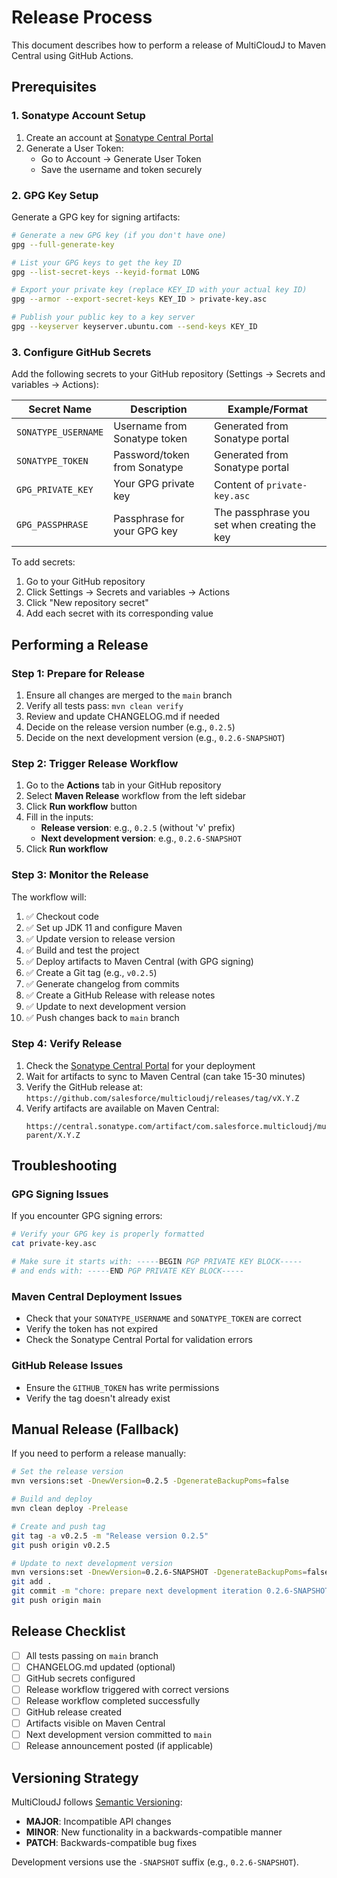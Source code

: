 # Release Process

This document describes how to perform a release of MultiCloudJ to Maven Central using GitHub Actions.

## Prerequisites

### 1. Sonatype Account Setup

1. Create an account at [Sonatype Central Portal](https://central.sonatype.com/)
2. Generate a User Token:
   - Go to Account → Generate User Token
   - Save the username and token securely

### 2. GPG Key Setup

Generate a GPG key for signing artifacts:

```bash
# Generate a new GPG key (if you don't have one)
gpg --full-generate-key

# List your GPG keys to get the key ID
gpg --list-secret-keys --keyid-format LONG

# Export your private key (replace KEY_ID with your actual key ID)
gpg --armor --export-secret-keys KEY_ID > private-key.asc

# Publish your public key to a key server
gpg --keyserver keyserver.ubuntu.com --send-keys KEY_ID
```

### 3. Configure GitHub Secrets

Add the following secrets to your GitHub repository (Settings → Secrets and variables → Actions):

| Secret Name | Description | Example/Format |
|------------|-------------|----------------|
| `SONATYPE_USERNAME` | Username from Sonatype token | Generated from Sonatype portal |
| `SONATYPE_TOKEN` | Password/token from Sonatype | Generated from Sonatype portal |
| `GPG_PRIVATE_KEY` | Your GPG private key | Content of `private-key.asc` |
| `GPG_PASSPHRASE` | Passphrase for your GPG key | The passphrase you set when creating the key |

To add secrets:
1. Go to your GitHub repository
2. Click Settings → Secrets and variables → Actions
3. Click "New repository secret"
4. Add each secret with its corresponding value

## Performing a Release

### Step 1: Prepare for Release

1. Ensure all changes are merged to the `main` branch
2. Verify all tests pass: `mvn clean verify`
3. Review and update CHANGELOG.md if needed
4. Decide on the release version number (e.g., `0.2.5`)
5. Decide on the next development version (e.g., `0.2.6-SNAPSHOT`)

### Step 2: Trigger Release Workflow

1. Go to the **Actions** tab in your GitHub repository
2. Select **Maven Release** workflow from the left sidebar
3. Click **Run workflow** button
4. Fill in the inputs:
   - **Release version**: e.g., `0.2.5` (without 'v' prefix)
   - **Next development version**: e.g., `0.2.6-SNAPSHOT`
5. Click **Run workflow**

### Step 3: Monitor the Release

The workflow will:
1. ✅ Checkout code
2. ✅ Set up JDK 11 and configure Maven
3. ✅ Update version to release version
4. ✅ Build and test the project
5. ✅ Deploy artifacts to Maven Central (with GPG signing)
6. ✅ Create a Git tag (e.g., `v0.2.5`)
7. ✅ Generate changelog from commits
8. ✅ Create a GitHub Release with release notes
9. ✅ Update to next development version
10. ✅ Push changes back to `main` branch

### Step 4: Verify Release

1. Check the [Sonatype Central Portal](https://central.sonatype.com/publishing/deployments) for your deployment
2. Wait for artifacts to sync to Maven Central (can take 15-30 minutes)
3. Verify the GitHub release at: `https://github.com/salesforce/multicloudj/releases/tag/vX.Y.Z`
4. Verify artifacts are available on Maven Central:
   ```
   https://central.sonatype.com/artifact/com.salesforce.multicloudj/multicloudj-parent/X.Y.Z
   ```

## Troubleshooting

### GPG Signing Issues

If you encounter GPG signing errors:

```bash
# Verify your GPG key is properly formatted
cat private-key.asc

# Make sure it starts with: -----BEGIN PGP PRIVATE KEY BLOCK-----
# and ends with: -----END PGP PRIVATE KEY BLOCK-----
```

### Maven Central Deployment Issues

- Check that your `SONATYPE_USERNAME` and `SONATYPE_TOKEN` are correct
- Verify the token has not expired
- Check the Sonatype Central Portal for validation errors

### GitHub Release Issues

- Ensure the `GITHUB_TOKEN` has write permissions
- Verify the tag doesn't already exist

## Manual Release (Fallback)

If you need to perform a release manually:

```bash
# Set the release version
mvn versions:set -DnewVersion=0.2.5 -DgenerateBackupPoms=false

# Build and deploy
mvn clean deploy -Prelease

# Create and push tag
git tag -a v0.2.5 -m "Release version 0.2.5"
git push origin v0.2.5

# Update to next development version
mvn versions:set -DnewVersion=0.2.6-SNAPSHOT -DgenerateBackupPoms=false
git add .
git commit -m "chore: prepare next development iteration 0.2.6-SNAPSHOT"
git push origin main
```

## Release Checklist

- [ ] All tests passing on `main` branch
- [ ] CHANGELOG.md updated (optional)
- [ ] GitHub secrets configured
- [ ] Release workflow triggered with correct versions
- [ ] Release workflow completed successfully
- [ ] GitHub release created
- [ ] Artifacts visible on Maven Central
- [ ] Next development version committed to `main`
- [ ] Release announcement posted (if applicable)

## Versioning Strategy

MultiCloudJ follows [Semantic Versioning](https://semver.org/):

- **MAJOR**: Incompatible API changes
- **MINOR**: New functionality in a backwards-compatible manner
- **PATCH**: Backwards-compatible bug fixes

Development versions use the `-SNAPSHOT` suffix (e.g., `0.2.6-SNAPSHOT`).
